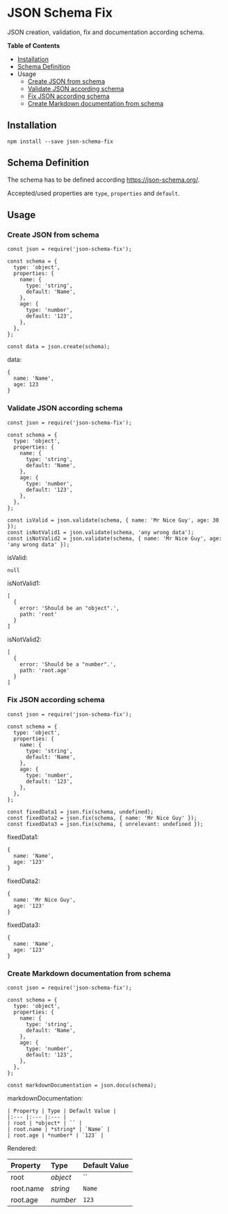 # JSON Schema Fix

JSON creation, validation, fix and documentation according schema.

**Table of Contents**
- [Installation](#installation)
- [Schema Definition](#schema-definition)
- Usage
  - [Create JSON from schema](#create-json-from-schema)
  - [Validate JSON according schema](#validate-json-according-schema)
  - [Fix JSON according schema](#fix-json-according-schema)
  - [Create Markdown documentation from schema](#create-markdown-documentation-from-schema)

## Installation

`npm install --save json-schema-fix`

## Schema Definition

The schema has to be defined according https://json-schema.org/.

Accepted/used properties are `type`, `properties` and `default`.

## Usage

### Create JSON from schema

```
const json = require('json-schema-fix');

const schema = {
  type: 'object',
  properties: {
    name: {
      type: 'string',
      default: 'Name',
    },
    age: {
      type: 'number',
      default: '123',
    },
  },
};

const data = json.create(schema);
```

data:

```
{
  name: 'Name',
  age: 123
}
```

### Validate JSON according schema

```
const json = require('json-schema-fix');

const schema = {
  type: 'object',
  properties: {
    name: {
      type: 'string',
      default: 'Name',
    },
    age: {
      type: 'number',
      default: '123',
    },
  },
};

const isValid = json.validate(schema, { name: 'Mr Nice Guy', age: 30 });
const isNotValid1 = json.validate(schema, 'any wrong data');
const isNotValid2 = json.validate(schema, { name: 'Mr Nice Guy', age: 'any wrong data' });
```

isValid:

```
null
```

isNotValid1:

```
[
  {
    error: 'Should be an "object".',
    path: 'root'
  }
]
```

isNotValid2:

```
[
  {
    error: 'Should be a "number".',
    path: 'root.age'
  }
]
```

### Fix JSON according schema

```
const json = require('json-schema-fix');

const schema = {
  type: 'object',
  properties: {
    name: {
      type: 'string',
      default: 'Name',
    },
    age: {
      type: 'number',
      default: '123',
    },
  },
};

const fixedData1 = json.fix(schema, undefined);
const fixedData2 = json.fix(schema, { name: 'Mr Nice Guy' });
const fixedData3 = json.fix(schema, { unrelevant: undefined });
```

fixedData1:

```
{
  name: 'Name',
  age: '123'
}
```

fixedData2:

```
{
  name: 'Mr Nice Guy',
  age: '123'
}
```

fixedData3:

```
{
  name: 'Name',
  age: '123'
}
```

### Create Markdown documentation from schema

```
const json = require('json-schema-fix');

const schema = {
  type: 'object',
  properties: {
    name: {
      type: 'string',
      default: 'Name',
    },
    age: {
      type: 'number',
      default: '123',
    },
  },
};

const markdownDocumentation = json.docu(schema);
```

markdownDocumentation:

```
| Property | Type | Default Value |
|:--- |:--- |:--- |
| root | *object* | `` |
| root.name | *string* | `Name` |
| root.age | *number* | `123` |
```

Rendered:

| Property | Type | Default Value |
|:--- |:--- |:--- |
| root | *object* | `` |
| root.name | *string* | `Name` |
| root.age | *number* | `123` |
